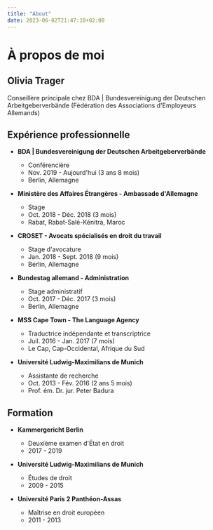 ```yaml
---
title: "About"
date: 2023-06-02T21:47:10+02:00
---
```

# À propos de moi

## Olivia Trager
Conseillère principale chez BDA | Bundesvereinigung der Deutschen Arbeitgeberverbände (Fédération des Associations d'Employeurs Allemands)

## Expérience professionnelle

- **BDA | Bundesvereinigung der Deutschen Arbeitgeberverbände**
    - Conférencière
    - Nov. 2019 - Aujourd'hui (3 ans 8 mois)
    - Berlin, Allemagne

- **Ministère des Affaires Étrangères - Ambassade d'Allemagne**
    - Stage
    - Oct. 2018 - Déc. 2018 (3 mois)
    - Rabat, Rabat-Salé-Kénitra, Maroc

- **CROSET - Avocats spécialisés en droit du travail**
    - Stage d'avocature
    - Jan. 2018 - Sept. 2018 (9 mois)
    - Berlin, Allemagne

- **Bundestag allemand - Administration**
    - Stage administratif
    - Oct. 2017 - Déc. 2017 (3 mois)
    - Berlin, Allemagne

- **MSS Cape Town - The Language Agency**
    - Traductrice indépendante et transcriptrice
    - Juil. 2016 - Jan. 2017 (7 mois)
    - Le Cap, Cap-Occidental, Afrique du Sud

- **Université Ludwig-Maximilians de Munich**
    - Assistante de recherche
    - Oct. 2013 - Fév. 2016 (2 ans 5 mois)
    - Prof. ém. Dr. jur. Peter Badura

## Formation

- **Kammergericht Berlin**
    - Deuxième examen d'État en droit
    - 2017 - 2019

- **Université Ludwig-Maximilians de Munich**
    - Études de droit
    - 2009 - 2015

- **Université Paris 2 Panthéon-Assas**
    - Maîtrise en droit européen
    - 2011 - 2013

